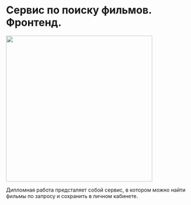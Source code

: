 # Сервис по поиску фильмов. Фронтенд.

<img src="https://media.giphy.com/media/aPUWIkCcerreE/giphy.gif" width="400px" height="400px">

Дипломная работа предсталяет собой сервис, в котором можно найти фильмы по запросу и сохранить в личном кабинете.
